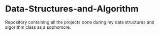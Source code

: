 # Data-Structures-and-Algorithm
Repository containing all the projects done during my data structures and algorithm class as a sophomore.
